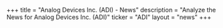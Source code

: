 +++
title = "Analog Devices Inc. (ADI) - News"
description = "Analyze the News for Analog Devices Inc. (ADI)"
ticker = "ADI"
layout = "news"
+++

